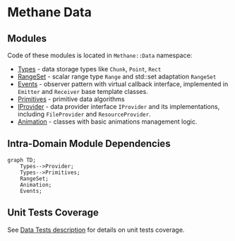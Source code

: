 # Methane Data

## Modules

Code of these modules is located in `Methane::Data` namespace:

- [Types](Types) - data storage types like `Chunk`, `Point`, `Rect`
- [RangeSet](RangeSet) - scalar range type `Range` and std::set adaptation `RangeSet`
- [Events](Events) - observer pattern with virtual callback interface,
implemented in `Emitter` and `Receiver` base template classes.
- [Primitives](Primitives) - primitive data algorithms
- [IProvider](IProvider) - data provider interface `IProvider` and
its implementations, including `FileProvider` and `ResourceProvider`.
- [Animation](Animation) - classes with basic animations management logic.

## Intra-Domain Module Dependencies

```mermaid
graph TD;
    Types-->Provider;
    Types-->Primitives;
    RangeSet;
    Animation;
    Events;
```

## Unit Tests Coverage

See [Data Tests description](/Tests/Data/README.md) for details on unit tests coverage.
